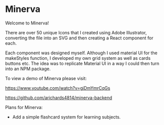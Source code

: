 # Minerva

Welcome to Minerva!

There are over 50 unique Icons that I created using Adobe Illustrator, converting the file into an SVG and then creating a React component for each.

Each component was designed myself. Although I used material UI for the makeStyles function, I developed my own grid system as well as cards buttons etc. The idea was to replicate Material UI in a way I could then turn into an NPM package.

To view a demo of Minerva please visit:

https://www.youtube.com/watch?v=gjDmYmrCqGs


<!-- You will also need to clone and run the Rails backend: -->

https://github.com/arichards4814/minerva-backend

Plans for Minerva:
- Add a simple flashcard system for learning subjects.
